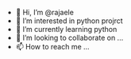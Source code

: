 - 👋 Hi, I’m @rajaele
- 👀 I’m interested in python projrct
- 🌱 I’m currently learning python
- 💞️ I’m looking to collaborate on ...
- 📫 How to reach me ...

<!---
rajaele/rajaele is a ✨ special ✨ repository because its `README.md` (this file) appears on your GitHub profile.
You can click the Preview link to take a look at your changes.
--->
